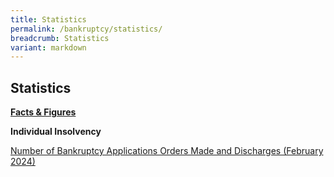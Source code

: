```yaml
---
title: Statistics
permalink: /bankruptcy/statistics/
breadcrumb: Statistics
variant: markdown
---
```

Statistics
---

<u><b>Facts &amp; Figures</b></u>

**Individual Insolvency**

[Number of Bankruptcy Applications Orders Made and Discharges (February 2024)](/files/IID%20Statistics%20/NumberofBankruptcyApplicationsOrdersMadeandDischargesFebruary2024.pdf)